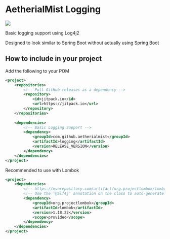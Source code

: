 # AetherialMist Logging

[![](https://jitpack.io/v/AetherialMist/Log4jLogging.svg)](https://jitpack.io/#AetherialMist/Log4jLogging)


Basic logging support using Log4j2

Designed to look similar to Spring Boot without actually using Spring Boot

## How to include in your project

Add the following to your POM

```xml
<project>
    <repositories>
        <!-- Pull GitHub releases as a dependency -->
        <repository>
            <id>jitpack.io</id>
            <url>https://jitpack.io</url>
        </repository>
    </repositories>
    
    <dependencies>
        <!-- Basic Logging Support -->
        <dependency>
            <groupId>com.github.aetherialmist</groupId>
            <artifactId>logging</artifactId>
            <version>RELEASE_VERSION</version>
        </dependency>
    </dependencies>
</project>
```

Recommended to use with Lombok

```xml
<project>
    <dependencies>
        <!-- https://mvnrepository.com/artifact/org.projectlombok/lombok -->
        <!-- Use the '@Slf4j' annotation on the class to auto-generate the Logger 'log' -->
        <dependency>
            <groupId>org.projectlombok</groupId>
            <artifactId>lombok</artifactId>
            <version>1.18.22</version>
            <scope>provided</scope>
        </dependency>
    </dependencies>
</project>
```